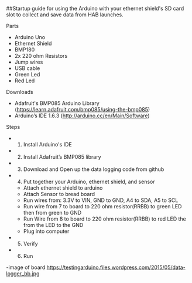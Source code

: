 ##Startup guide for using the Arduino with your ethernet shield's SD card slot to collect and save data from HAB launches.

Parts
- Arduino Uno
- Ethernet Shield
- BMP180
- 2x 220 ohm Resistors
- Jump wires
- USB cable
- Green Led
- Red Led

Downloads
- Adafruit's BMP085 Arduino Library (https://learn.adafruit.com/bmp085/using-the-bmp085)
- Arduino’s IDE 1.6.3 (http://arduino.cc/en/Main/Software)


Steps
- 1. Install Arduino's IDE
- 2. Install Adafruit’s BMP085 library
- 3. Download and Open up the data logging code from github
- 4. Put together your Arduino, ethernet shield, and sensor
    - Attach ethernet shield to arduino
    - Attach Sensor to bread board
    - Run wires from: 3.3V to VIN, GND to GND, A4 to SDA, A5 to SCL
    - Run wire from 7 to board to 220 ohm resistor(RRBB) to green LED then from green to GND
    - Run Wire from 8 to board to 220 ohm resistor(RRBB) to red LED the from the LED to the GND 
    - Plug into computer
- 5. Verify
- 6. Run

-image of board
https://testingarduino.files.wordpress.com/2015/05/data-logger_bb.jpg

